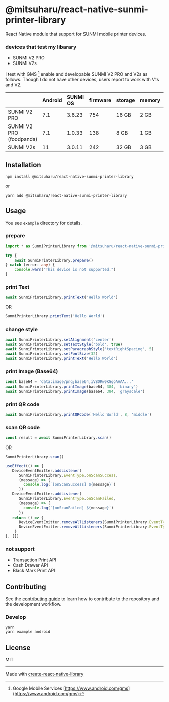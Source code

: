 # @mitsuharu/react-native-sunmi-printer-library

React Native module that support for SUNMI mobile printer devices.

### devices that test my libarary

- SUNMI V2 PRO
- SUNMI V2s

I test with GMS [^GMS] enable and developable SUNMI V2 PRO and V2s as follows. Though I do not have other devices, users report to work with V1s and V2.

| | Android | SUNMI OS | firmware | storage | memory | NFC |
| :-- | :-- | :-- | :-- | :-- | :-- | :-- |
| SUNMI V2 PRO | 7.1 | 3.6.23 | 754 | 16 GB | 2 GB | enable |
| SUNMI V2 PRO (foodpanda) | 7.1 | 1.0.33 | 138 | 8 GB | 1 GB | disable |
| SUNMI V2s | 11 | 3.0.11 | 242 | 32 GB | 3 GB | enable |

[^GMS]: Google Mobile Services [https://www.android.com/gms](https://www.android.com/gms)


## Installation

```shell
npm install @mitsuharu/react-native-sunmi-printer-library
```

or 

```shell
yarn add @mitsuharu/react-native-sunmi-printer-library
```

## Usage

You see `example` directory for details.

### prepare

```typescript
import * as SunmiPrinterLibrary from '@mitsuharu/react-native-sunmi-printer-library'
```

```typescript
try {
    await SunmiPrinterLibrary.prepare()
} catch (error: any) {
    console.warn("This device is not supported.")
}
```

### print Text

```typescript
await SunmiPrinterLibrary.printText('Hello World')
```

OR

```typescript
SunmiPrinterLibrary.printText('Hello World')
```

### change style

```typescript
await SunmiPrinterLibrary.setAlignment('center')
await SunmiPrinterLibrary.setTextStyle('bold', true)
await SunmiPrinterLibrary.setParagraphStyle('textRightSpacing', 5)
await SunmiPrinterLibrary.setFontSize(32)
await SunmiPrinterLibrary.printText('Hello World')
```

### print Image (Base64)

```typescript
const base64 = 'data:image/png;base64,iVBORw0KGgoAAAA...'
await SunmiPrinterLibrary.printImage(base64, 384, 'binary')
await SunmiPrinterLibrary.printImage(base64, 384, 'grayscale')
```

### print QR code

```typescript
await SunmiPrinterLibrary.printQRCode('Hello World', 8, 'middle')
```

### scan QR code

```typescript
const result = await SunmiPrinterLibrary.scan()
```

OR

```typescript
SunmiPrinterLibrary.scan()
```

```typescript
useEffect(() => {
   DeviceEventEmitter.addListener(
      SunmiPrinterLibrary.EventType.onScanSuccess,
      (message) => {
        console.log(`[onScanSuccess] ${message}`)
      })
   DeviceEventEmitter.addListener(
      SunmiPrinterLibrary.EventType.onScanFailed, 
      (message) => {
        console.log(`[onScanFailed] ${message}`)
      })
   return () => {
      DeviceEventEmitter.removeAllListeners(SunmiPrinterLibrary.EventType.onScanSuccess)
      DeviceEventEmitter.removeAllListeners(SunmiPrinterLibrary.EventType.onScanFailed)
    }
}, [])
```

### not support

- Transaction Print API
- Cash Drawer API
- Black Mark Print API

## Contributing

See the [contributing guide](CONTRIBUTING.md) to learn how to contribute to the repository and the development workflow.

### Develop

```shell
yarn
yarn example android
```

## License

MIT

---

Made with [create-react-native-library](https://github.com/callstack/react-native-builder-bob)
